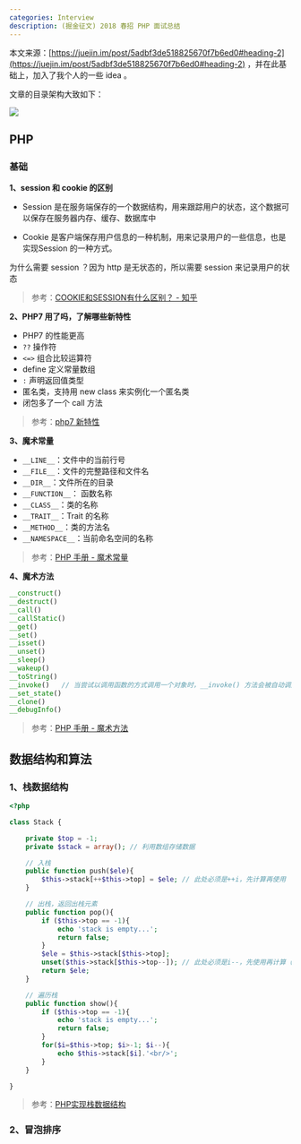 ```yaml
---
categories: Interview
description: (掘金征文) 2018 春招 PHP 面试总结
---
```


本文来源：[https://juejin.im/post/5adbf3de518825670f7b6ed0#heading-2](https://juejin.im/post/5adbf3de518825670f7b6ed0#heading-2) ，并在此基础上，加入了我个人的一些 idea 。

文章的目录架构大致如下：

![][1]

## PHP

### 基础

**1、session 和 cookie 的区别**

- Session 是在服务端保存的一个数据结构，用来跟踪用户的状态，这个数据可以保存在服务器内存、缓存、数据库中

- Cookie 是客户端保存用户信息的一种机制，用来记录用户的一些信息，也是实现Session 的一种方式。

为什么需要 session ？因为 http 是无状态的，所以需要 session 来记录用户的状态

>参考：[COOKIE和SESSION有什么区别？ - 知乎](https://www.zhihu.com/question/19786827)

**2、PHP7 用了吗，了解哪些新特性**

* PHP7 的性能更高
* `??` 操作符
* `<=>` 组合比较运算符
* define 定义常量数组
* `:` 声明返回值类型
* 匿名类，支持用 new class 来实例化一个匿名类
* 闭包多了一个 call 方法

> 参考：[php7 新特性](https://github.com/nnngu/three_year_php_interview/blob/master/07_PHP/10_php7_new_features.md)

**3、魔术常量**

* `__LINE__`：文件中的当前行号
* `__FILE__`：文件的完整路径和文件名
* `__DIR__`：文件所在的目录
* `__FUNCTION__`： 函数名称
* `__CLASS__`：类的名称
* `__TRAIT__`：Trait 的名称
* `__METHOD__`：类的方法名
* `__NAMESPACE__`：当前命名空间的名称

>参考：[PHP 手册 - 魔术常量](http://php.net/manual/zh/language.constants.predefined.php)

**4、魔术方法**

```php
__construct()
__destruct()
__call()
__callStatic()
__get()
__set()
__isset()
__unset()
__sleep()
__wakeup()
__toString()
__invoke()   // 当尝试以调用函数的方式调用一个对象时，__invoke() 方法会被自动调用。
__set_state()
__clone()
__debugInfo()
```

>参考：[PHP 手册 - 魔术方法](http://www.php.net/manual/zh/language.oop5.magic.php)

## 数据结构和算法

### 1、栈数据结构

```php
<?php

class Stack {

    private $top = -1;
    private $stack = array(); // 利用数组存储数据

    // 入栈
    public function push($ele){
        $this->stack[++$this->top] = $ele; // 此处必须是++i，先计算再使用
    }

    // 出栈，返回出栈元素
    public function pop(){
        if ($this->top == -1){
            echo 'stack is empty...';
            return false;
        }
        $ele = $this->stack[$this->top];
        unset($this->stack[$this->top--]); // 此处必须是i--，先使用再计算（注意出栈和入栈的区别）
        return $ele;
    }

    // 遍历栈
    public function show(){
        if ($this->top == -1){
            echo 'stack is empty...';
            return false;
        }
        for($i=$this->top; $i>-1; $i--){
            echo $this->stack[$i].'<br/>';
        }
    }

}

```

>参考：[PHP实现栈数据结构](http://www.cnblogs.com/firstForEver/p/5252277.html)

### 2、冒泡排序













  [1]: https://www.github.com/nnngu/FigureBed/raw/master/2018/6/11/1528675027041.jpg